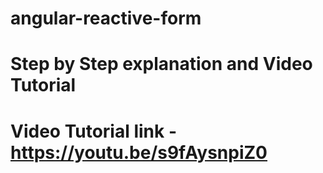 # angular-reactive-form
# Step by Step explanation and Video Tutorial 
# Video Tutorial link - https://youtu.be/s9fAysnpiZ0
